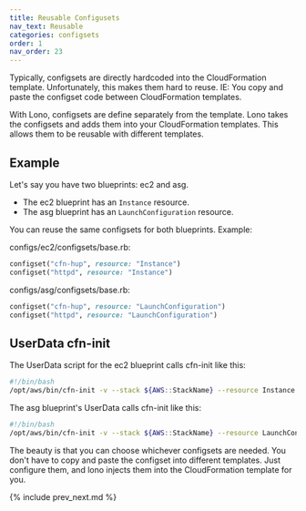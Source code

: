 ```yaml
---
title: Reusable Configusets
nav_text: Reusable
categories: configsets
order: 1
nav_order: 23
---
```


Typically, configsets are directly hardcoded into the CloudFormation template. Unfortunately, this makes them hard to reuse. IE: You copy and paste the configset code between CloudFormation templates.

With Lono, configsets are define separately from the template. Lono takes the configsets and adds them into your CloudFormation templates. This allows them to be reusable with different templates.

## Example

Let's say you have two blueprints: ec2 and asg.

* The ec2 blueprint has an `Instance` resource.
* The asg blueprint has an `LaunchConfiguration` resource.

You can reuse the same configsets for both blueprints. Example:

configs/ec2/configsets/base.rb:

```ruby
configset("cfn-hup", resource: "Instance")
configset("httpd", resource: "Instance")
```

configs/asg/configsets/base.rb:

```ruby
configset("cfn-hup", resource: "LaunchConfiguration")
configset("httpd", resource: "LaunchConfiguration")
```

## UserData cfn-init

The UserData script for the ec2 blueprint calls cfn-init like this:

```bash
#!/bin/bash
/opt/aws/bin/cfn-init -v --stack ${AWS::StackName} --resource Instance --region ${AWS::Region}
```

The asg blueprint's UserData calls cfn-init like this:

```bash
#!/bin/bash
/opt/aws/bin/cfn-init -v --stack ${AWS::StackName} --resource LaunchConfiguration --region ${AWS::Region}
```

The beauty is that you can choose whichever configsets are needed.  You don't have to copy and paste the configset into different templates. Just configure them, and lono injects them into the CloudFormation template for you.

{% include prev_next.md %}
